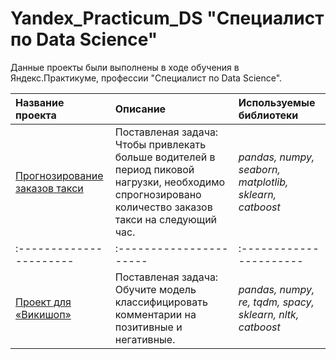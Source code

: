 # Yandex_Practicum_DS "Специалист по Data Science"

Данные проекты были выполнены в ходе обучения в Яндекс.Практикуме, профессии "Специалист по Data Science".

| Название проекта | Описание | Используемые библиотеки | 
| :---------------------- | :---------------------- | :---------------------- |
| [Прогнозирование заказов такси](jupyter_notebooks/Прогнозирование_заказов_такси.ipynb) | Поставленая задача: Чтобы привлекать больше водителей в период пиковой нагрузки, необходимо спрогнозировано количество заказов такси на следующий час. | *pandas, numpy, seaborn, matplotlib, sklearn, catboost* |
| :---------------------- | :---------------------- | :---------------------- |
| [Проект для «Викишоп»](jupyter_notebooks/Проект_для_Викишоп.ipynb) | Поставленая задача: Обучите модель классифицировать комментарии на позитивные и негативные. | *pandas, numpy, re, tqdm, spacy, sklearn, nltk, catboost* |
